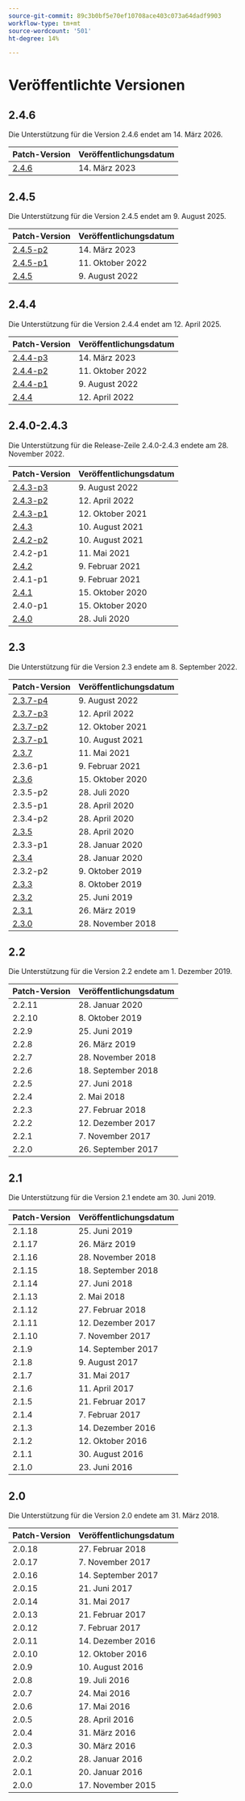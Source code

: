 ```yaml
---
source-git-commit: 89c3b0bf5e70ef10708ace403c073a64dadf9903
workflow-type: tm+mt
source-wordcount: '501'
ht-degree: 14%

---
```

# Veröffentlichte Versionen

## 2.4.6

Die Unterstützung für die Version 2.4.6 endet am 14. März 2026.

<table>
  <thead>
    <tr>
      <th>Patch-Version</th>
      <th>Veröffentlichungsdatum</th>
    </tr>
  </thead>
  <tbody>
    <tr>
        <td>
          <a href="https://experienceleague.adobe.com/docs/commerce-operations/release/notes/adobe-commerce/2-4-6.html">2.4.6</a>
        </td>
        <td>14. März 2023</td>
    </tr><!-- patch_releases -->
  </tbody>
</table>

## 2.4.5

Die Unterstützung für die Version 2.4.5 endet am 9. August 2025.

<table>
  <thead>
    <tr>
      <th>Patch-Version</th>
      <th>Veröffentlichungsdatum</th>
    </tr>
  </thead>
  <tbody>
    <tr>
        <td>
          <a href="https://experienceleague.adobe.com/docs/commerce-operations/release/notes/security-patches/2-4-5-p2.html">2.4.5-p2</a>
        </td>
        <td>14. März 2023</td>
    </tr>
    <tr>
        <td>
          <a href="https://experienceleague.adobe.com/docs/commerce-operations/release/notes/security-patches/2-4-5-p1.html">2.4.5-p1</a>
        </td>
        <td>11. Oktober 2022</td>
    </tr>
    <tr>
        <td>
          <a href="https://experienceleague.adobe.com/docs/commerce-operations/release/notes/adobe-commerce/2-4-5.html">2.4.5</a>
        </td>
        <td>9. August 2022</td>
    </tr><!-- patch_releases -->
  </tbody>
</table>

## 2.4.4

Die Unterstützung für die Version 2.4.4 endet am 12. April 2025.

<table>
  <thead>
    <tr>
      <th>Patch-Version</th>
      <th>Veröffentlichungsdatum</th>
    </tr>
  </thead>
  <tbody>
    <tr>
        <td>
          <a href="https://experienceleague.adobe.com/docs/commerce-operations/release/notes/security-patches/2-4-3-p3.html">2.4.4-p3</a>
        </td>
        <td>14. März 2023</td>
    </tr>
    <tr>
        <td>
          <a href="https://experienceleague.adobe.com/docs/commerce-operations/release/notes/security-patches/2-4-4-p2.html">2.4.4-p2</a>
        </td>
        <td>11. Oktober 2022</td>
    </tr>
    <tr>
        <td>
          <a href="https://experienceleague.adobe.com/docs/commerce-operations/release/notes/security-patches/2-4-4-p1.html">2.4.4-p1</a>
        </td>
        <td>9. August 2022</td>
    </tr>
    <tr>
        <td>
          <a href="https://experienceleague.adobe.com/docs/commerce-operations/release/notes/adobe-commerce/2-4-4.html">2.4.4</a>
        </td>
        <td>12. April 2022</td>
    </tr><!-- patch_releases -->
  </tbody>
</table>

## 2.4.0-2.4.3

Die Unterstützung für die Release-Zeile 2.4.0-2.4.3 endete am 28. November 2022.

<table>
  <thead>
    <tr>
      <th>Patch-Version</th>
      <th>Veröffentlichungsdatum</th>
    </tr>
  </thead>
  <tbody>
    <tr>
        <td>
          <a href="https://experienceleague.adobe.com/docs/commerce-operations/release/notes/security-patches/2-4-3-p3.html">2.4.3-p3</a>
        </td>
        <td>9. August 2022</td>
    </tr>
    <tr>
        <td>
          <a href="https://experienceleague.adobe.com/docs/commerce-operations/release/notes/security-patches/2-4-3-p2.html">2.4.3-p2</a>
        </td>
        <td>12. April 2022</td>
    </tr>
    <tr>
        <td>
          <a href="https://experienceleague.adobe.com/docs/commerce-operations/release/notes/security-patches/2-4-3-p1.html">2.4.3-p1</a>
        </td>
        <td>12. Oktober 2021</td>
    </tr>
    <tr>
        <td>
          <a href="https://experienceleague.adobe.com/docs/commerce-operations/release/notes/adobe-commerce/2-4-3.html">2.4.3</a>
        </td>
        <td>10. August 2021</td>
    </tr>
    <tr>
        <td>
          <a href="https://experienceleague.adobe.com/docs/commerce-operations/release/notes/security-patches/2-4-2-p2.html">2.4.2-p2</a>
        </td>
        <td>10. August 2021</td>
    </tr>
    <tr>
        <td>
          2.4.2-p1
        </td>
        <td>11. Mai 2021</td>
    </tr>
    <tr>
        <td>
          <a href="https://experienceleague.adobe.com/docs/commerce-operations/release/notes/adobe-commerce/2-4-2.html">2.4.2</a>
        </td>
        <td>9. Februar 2021</td>
    </tr>
    <tr>
        <td>
          2.4.1-p1
        </td>
        <td>9. Februar 2021</td>
    </tr>
    <tr>
        <td>
          <a href="https://experienceleague.adobe.com/docs/commerce-operations/release/notes/adobe-commerce/2-4-1.html">2.4.1</a>
        </td>
        <td>15. Oktober 2020</td>
    </tr>
    <tr>
        <td>
          2.4.0-p1
        </td>
        <td>15. Oktober 2020</td>
    </tr>
    <tr>
        <td>
          <a href="https://experienceleague.adobe.com/docs/commerce-operations/release/notes/adobe-commerce/2-4-0.html">2.4.0</a>
        </td>
        <td>28. Juli 2020</td>
    </tr><!-- patch_releases -->
  </tbody>
</table>

## 2.3

Die Unterstützung für die Version 2.3 endete am 8. September 2022.

<table>
  <thead>
    <tr>
      <th>Patch-Version</th>
      <th>Veröffentlichungsdatum</th>
    </tr>
  </thead>
  <tbody>
    <tr>
        <td>
          <a href="https://devdocs.magento.com/guides/v2.3/release-notes/2-3-7-p4.html">2.3.7-p4</a>
        </td>
        <td>9. August 2022</td>
    </tr>
    <tr>
        <td>
          <a href="https://devdocs.magento.com/guides/v2.3/release-notes/2-3-7-p3.html">2.3.7-p3</a>
        </td>
        <td>12. April 2022</td>
    </tr>
    <tr>
        <td>
          <a href="https://devdocs.magento.com/guides/v2.3/release-notes/2-3-7-p2.html">2.3.7-p2</a>
        </td>
        <td>12. Oktober 2021</td>
    </tr>
    <tr>
        <td>
          <a href="https://devdocs.magento.com/guides/v2.3/release-notes/2-3-7-p1.html">2.3.7-p1</a>
        </td>
        <td>10. August 2021</td>
    </tr>
    <tr>
        <td>
          <a href="https://devdocs.magento.com/guides/v2.3/release-notes/commerce-2-3-7.html">2.3.7</a>
        </td>
        <td>11. Mai 2021</td>
    </tr>
    <tr>
        <td>
          2.3.6-p1
        </td>
        <td>9. Februar 2021</td>
    </tr>
    <tr>
        <td>
          <a href="https://devdocs.magento.com/guides/v2.3/release-notes/commerce-2-3-6.html">2.3.6</a>
        </td>
        <td>15. Oktober 2020</td>
    </tr>
    <tr>
        <td>
          2.3.5-p2
        </td>
        <td>28. Juli 2020</td>
    </tr>
    <tr>
        <td>
          2.3.5-p1
        </td>
        <td>28. April 2020</td>
    </tr>
    <tr>
        <td>
          2.3.4-p2
        </td>
        <td>28. April 2020</td>
    </tr>
    <tr>
        <td>
          <a href="https://devdocs.magento.com/guides/v2.3/release-notes/release-notes-2-3-5-commerce.html">2.3.5</a>
        </td>
        <td>28. April 2020</td>
    </tr>
    <tr>
        <td>
          2.3.3-p1
        </td>
        <td>28. Januar 2020</td>
    </tr>
    <tr>
        <td>
          <a href="https://devdocs.magento.com/guides/v2.3/release-notes/release-notes-2-3-4-commerce.html">2.3.4</a>
        </td>
        <td>28. Januar 2020</td>
    </tr>
    <tr>
        <td>
          2.3.2-p2
        </td>
        <td>9. Oktober 2019</td>
    </tr>
    <tr>
        <td>
          <a href="https://devdocs.magento.com/guides/v2.3/release-notes/release-notes-2-3-3-commerce.html">2.3.3</a>
        </td>
        <td>8. Oktober 2019</td>
    </tr>
    <tr>
        <td>
          <a href="https://devdocs.magento.com/guides/v2.3/release-notes/ReleaseNotes2.3.2Commerce.html">2.3.2</a>
        </td>
        <td>25. Juni 2019</td>
    </tr>
    <tr>
        <td>
          <a href="https://devdocs.magento.com/guides/v2.3/release-notes/ReleaseNotes2.3.1Commerce.html">2.3.1</a>
        </td>
        <td>26. März 2019</td>
    </tr>
    <tr>
        <td>
          <a href="https://devdocs.magento.com/guides/v2.3/release-notes/ReleaseNotes2.3.0Commerce.html">2.3.0</a>
        </td>
        <td>28. November 2018</td>
    </tr><!-- patch_releases -->
  </tbody>
</table>

## 2.2

Die Unterstützung für die Version 2.2 endete am 1. Dezember 2019.

<table>
  <thead>
    <tr>
      <th>Patch-Version</th>
      <th>Veröffentlichungsdatum</th>
    </tr>
  </thead>
  <tbody>
    <tr>
        <td>
          2.2.11
        </td>
        <td>28. Januar 2020</td>
    </tr>
    <tr>
        <td>
          2.2.10
        </td>
        <td>8. Oktober 2019</td>
    </tr>
    <tr>
        <td>
          2.2.9
        </td>
        <td>25. Juni 2019</td>
    </tr>
    <tr>
        <td>
          2.2.8
        </td>
        <td>26. März 2019</td>
    </tr>
    <tr>
        <td>
          2.2.7
        </td>
        <td>28. November 2018</td>
    </tr>
    <tr>
        <td>
          2.2.6
        </td>
        <td>18. September 2018</td>
    </tr>
    <tr>
        <td>
          2.2.5
        </td>
        <td>27. Juni 2018</td>
    </tr>
    <tr>
        <td>
          2.2.4
        </td>
        <td>2. Mai 2018</td>
    </tr>
    <tr>
        <td>
          2.2.3
        </td>
        <td>27. Februar 2018</td>
    </tr>
    <tr>
        <td>
          2.2.2
        </td>
        <td>12. Dezember 2017</td>
    </tr>
    <tr>
        <td>
          2.2.1
        </td>
        <td>7. November 2017</td>
    </tr>
    <tr>
        <td>
          2.2.0
        </td>
        <td>26. September 2017</td>
    </tr><!-- patch_releases -->
  </tbody>
</table>

## 2.1

Die Unterstützung für die Version 2.1 endete am 30. Juni 2019.

<table>
  <thead>
    <tr>
      <th>Patch-Version</th>
      <th>Veröffentlichungsdatum</th>
    </tr>
  </thead>
  <tbody>
    <tr>
        <td>
          2.1.18
        </td>
        <td>25. Juni 2019</td>
    </tr>
    <tr>
        <td>
          2.1.17
        </td>
        <td>26. März 2019</td>
    </tr>
    <tr>
        <td>
          2.1.16
        </td>
        <td>28. November 2018</td>
    </tr>
    <tr>
        <td>
          2.1.15
        </td>
        <td>18. September 2018</td>
    </tr>
    <tr>
        <td>
          2.1.14
        </td>
        <td>27. Juni 2018</td>
    </tr>
    <tr>
        <td>
          2.1.13
        </td>
        <td>2. Mai 2018</td>
    </tr>
    <tr>
        <td>
          2.1.12
        </td>
        <td>27. Februar 2018</td>
    </tr>
    <tr>
        <td>
          2.1.11
        </td>
        <td>12. Dezember 2017</td>
    </tr>
    <tr>
        <td>
          2.1.10
        </td>
        <td>7. November 2017</td>
    </tr>
    <tr>
        <td>
          2.1.9
        </td>
        <td>14. September 2017</td>
    </tr>
    <tr>
        <td>
          2.1.8
        </td>
        <td>9. August 2017</td>
    </tr>
    <tr>
        <td>
          2.1.7
        </td>
        <td>31. Mai 2017</td>
    </tr>
    <tr>
        <td>
          2.1.6
        </td>
        <td>11. April 2017</td>
    </tr>
    <tr>
        <td>
          2.1.5
        </td>
        <td>21. Februar 2017</td>
    </tr>
    <tr>
        <td>
          2.1.4
        </td>
        <td>7. Februar 2017</td>
    </tr>
    <tr>
        <td>
          2.1.3
        </td>
        <td>14. Dezember 2016</td>
    </tr>
    <tr>
        <td>
          2.1.2
        </td>
        <td>12. Oktober 2016</td>
    </tr>
    <tr>
        <td>
          2.1.1
        </td>
        <td>30. August 2016</td>
    </tr>
    <tr>
        <td>
          2.1.0
        </td>
        <td>23. Juni 2016</td>
    </tr><!-- patch_releases -->
  </tbody>
</table>

## 2.0

Die Unterstützung für die Version 2.0 endete am 31. März 2018.

<table>
  <thead>
    <tr>
      <th>Patch-Version</th>
      <th>Veröffentlichungsdatum</th>
    </tr>
  </thead>
  <tbody>
    <tr>
        <td>
          2.0.18
        </td>
        <td>27. Februar 2018</td>
    </tr>
    <tr>
        <td>
          2.0.17
        </td>
        <td>7. November 2017</td>
    </tr>
    <tr>
        <td>
          2.0.16
        </td>
        <td>14. September 2017</td>
    </tr>
    <tr>
        <td>
          2.0.15
        </td>
        <td>21. Juni 2017</td>
    </tr>
    <tr>
        <td>
          2.0.14
        </td>
        <td>31. Mai 2017</td>
    </tr>
    <tr>
        <td>
          2.0.13
        </td>
        <td>21. Februar 2017</td>
    </tr>
    <tr>
        <td>
          2.0.12
        </td>
        <td>7. Februar 2017</td>
    </tr>
    <tr>
        <td>
          2.0.11
        </td>
        <td>14. Dezember 2016</td>
    </tr>
    <tr>
        <td>
          2.0.10
        </td>
        <td>12. Oktober 2016</td>
    </tr>
    <tr>
        <td>
          2.0.9
        </td>
        <td>10. August 2016</td>
    </tr>
    <tr>
        <td>
          2.0.8
        </td>
        <td>19. Juli 2016</td>
    </tr>
    <tr>
        <td>
          2.0.7
        </td>
        <td>24. Mai 2016</td>
    </tr>
    <tr>
        <td>
          2.0.6
        </td>
        <td>17. Mai 2016</td>
    </tr>
    <tr>
        <td>
          2.0.5
        </td>
        <td>28. April 2016</td>
    </tr>
    <tr>
        <td>
          2.0.4
        </td>
        <td>31. März 2016</td>
    </tr>
    <tr>
        <td>
          2.0.3
        </td>
        <td>30. März 2016</td>
    </tr>
    <tr>
        <td>
          2.0.2
        </td>
        <td>28. Januar 2016</td>
    </tr>
    <tr>
        <td>
          2.0.1
        </td>
        <td>20. Januar 2016</td>
    </tr>
    <tr>
        <td>
          2.0.0
        </td>
        <td>17. November 2015</td>
    </tr><!-- patch_releases -->
  </tbody>
</table> <!-- minor_releases -->
